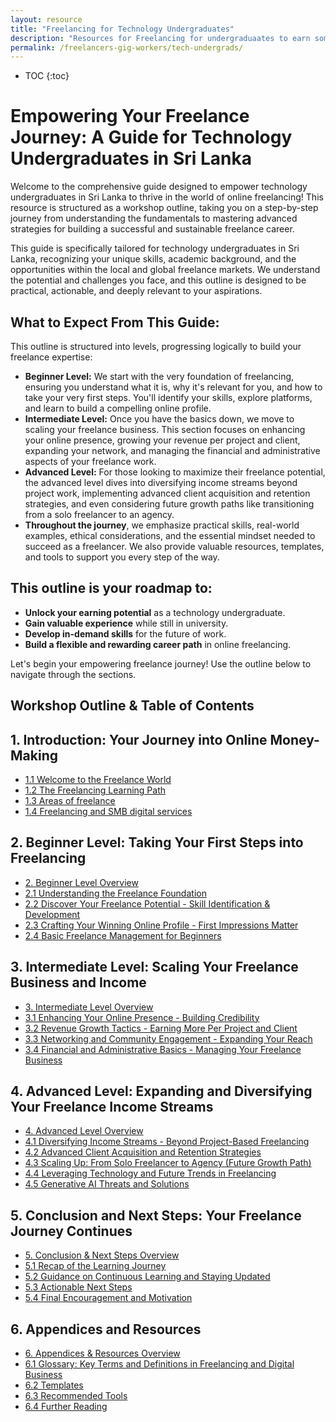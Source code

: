 ```yaml
---
layout: resource
title: "Freelancing for Technology Undergraduates"
description: "Resources for Freelancing for undergraduaates to earn some extra money while in the uunivercity."
permalink: /freelancers-gig-workers/tech-undergrads/
---
```


* TOC
{:toc}

# Empowering Your Freelance Journey: A Guide for Technology Undergraduates in Sri Lanka

Welcome to the comprehensive guide designed to empower technology undergraduates in Sri Lanka to thrive in the world of online freelancing\! This resource is structured as a workshop outline, taking you on a step-by-step journey from understanding the fundamentals to mastering advanced strategies for building a successful and sustainable freelance career.

This guide is specifically tailored for technology undergraduates in Sri Lanka, recognizing your unique skills, academic background, and the opportunities within the local and global freelance markets. We understand the potential and challenges you face, and this outline is designed to be practical, actionable, and deeply relevant to your aspirations.

## What to Expect From This Guide:

This outline is structured into levels, progressing logically to build your freelance expertise:

  * **Beginner Level:** We start with the very foundation of freelancing, ensuring you understand what it is, why it's relevant for you, and how to take your very first steps. You'll identify your skills, explore platforms, and learn to build a compelling online profile.
  * **Intermediate Level:** Once you have the basics down, we move to scaling your freelance business. This section focuses on enhancing your online presence, growing your revenue per project and client, expanding your network, and managing the financial and administrative aspects of your freelance work.
  * **Advanced Level:**  For those looking to maximize their freelance potential, the advanced level dives into diversifying income streams beyond project work, implementing advanced client acquisition and retention strategies, and even considering future growth paths like transitioning from a solo freelancer to an agency.
  * **Throughout the journey**, we emphasize practical skills, real-world examples, ethical considerations, and the essential mindset needed to succeed as a freelancer.  We also provide valuable resources, templates, and tools to support you every step of the way.

## This outline is your roadmap to:

  * **Unlock your earning potential** as a technology undergraduate.
  * **Gain valuable experience** while still in university.
  * **Develop in-demand skills** for the future of work.
  * **Build a flexible and rewarding career path** in online freelancing.

Let's begin your empowering freelance journey\! Use the outline below to navigate through the sections.

## Workshop Outline & Table of Contents

## 1. Introduction: Your Journey into Online Money-Making

  * [1.1 Welcome to the Freelance World](./1-1-welcome-freelance-world/)
  * [1.2 The Freelancing Learning Path](./1-2-freelancing-learning-path/)
  * [1.3 Areas of freelance](./1-3-areas-of-freelance/)
  * [1.4 Freelancing and SMB digital services](./1-4-freelance-smb-digital-services/)

## 2. Beginner Level: Taking Your First Steps into Freelancing

  * [2. Beginner Level Overview](./2-beginner-level/)
  * [2.1 Understanding the Freelance Foundation](./2-1-freelance-foundation/)
  * [2.2 Discover Your Freelance Potential - Skill Identification & Development](./2-2-discover-freelance-potential/)
  * [2.3 Crafting Your Winning Online Profile - First Impressions Matter](./2-3-winning-online-profile/)
  * [2.4 Basic Freelance Management for Beginners](./2-4-basic-freelance-management/)

## 3. Intermediate Level: Scaling Your Freelance Business and Income

  * [3. Intermediate Level Overview](./3-intermediate-level/)
  * [3.1 Enhancing Your Online Presence - Building Credibility](./3-1-enhance-online-presence/)
  * [3.2 Revenue Growth Tactics - Earning More Per Project and Client](./3-2-revenue-growth-tactics/)
  * [3.3 Networking and Community Engagement - Expanding Your Reach](./3-3-networking-community-engagement/)
  * [3.4 Financial and Administrative Basics - Managing Your Freelance Business](./3-4-financial-admin-basics/)

## 4. Advanced Level: Expanding and Diversifying Your Freelance Income Streams

  * [4. Advanced Level Overview](./4-advanced-level/)
  * [4.1 Diversifying Income Streams - Beyond Project-Based Freelancing](./4-1-diversify-income-streams/)
  * [4.2 Advanced Client Acquisition and Retention Strategies](./4-2-advanced-client-acquisition/)
  * [4.3 Scaling Up: From Solo Freelancer to Agency (Future Growth Path)](./4-3-scaling-solo-to-agency/)
  * [4.4 Leveraging Technology and Future Trends in Freelancing](./4-4-leveraging-technology-trends/)
  * [4.5 Generative AI Threats and Solutions](./4-5-genai-threats-and-solutions/)


  

## 5. Conclusion and Next Steps: Your Freelance Journey Continues

  * [5. Conclusion & Next Steps Overview](./5-conclusion-next-steps/)
  * [5.1 Recap of the Learning Journey](./5-1-recap-learning-journey/)
  * [5.2 Guidance on Continuous Learning and Staying Updated](./5-2-continuous-learning-updates/)
  * [5.3 Actionable Next Steps](./5-3-actionable-next-steps/)
  * [5.4 Final Encouragement and Motivation](./5-4-final-encouragement-motivation/)

## 6. Appendices and Resources

  * [6. Appendices & Resources Overview](./6-appendices-resources/)
  * [6.1 Glossary: Key Terms and Definitions in Freelancing and Digital Business](./6-1-glossary/)
  * [6.2 Templates](./6-2-templates/)
  * [6.3 Recommended Tools](./6-3-recommended-tools/)
  * [6.4 Further Reading](./6-4-further-reading/)

